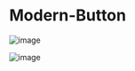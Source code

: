 # Modern-Button

![image](https://github.com/user-attachments/assets/4d28ddb1-5387-4ec2-8e8c-ad1229224f46)

![image](https://github.com/user-attachments/assets/b2e55deb-7397-4986-8939-e9ef59f5e11a)

